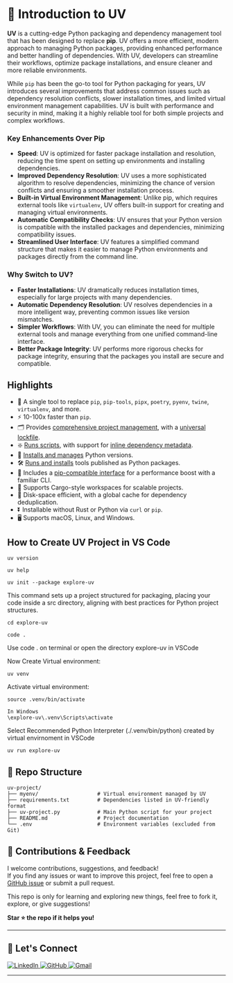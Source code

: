 # 📌 Introduction to UV

**UV** is a cutting-edge Python packaging and dependency management tool that has been designed to replace **pip**. UV offers a more efficient, modern approach to managing Python packages, providing enhanced performance and better handling of dependencies. With UV, developers can streamline their workflows, optimize package installations, and ensure cleaner and more reliable environments.

While `pip` has been the go-to tool for Python packaging for years, UV introduces several improvements that address common issues such as dependency resolution conflicts, slower installation times, and limited virtual environment management capabilities. UV is built with performance and security in mind, making it a highly reliable tool for both simple projects and complex workflows.

### Key Enhancements Over Pip

- **Speed**: UV is optimized for faster package installation and resolution, reducing the time spent on setting up environments and installing dependencies.
- **Improved Dependency Resolution**: UV uses a more sophisticated algorithm to resolve dependencies, minimizing the chance of version conflicts and ensuring a smoother installation process.
- **Built-in Virtual Environment Management**: Unlike pip, which requires external tools like `virtualenv`, UV offers built-in support for creating and managing virtual environments.
- **Automatic Compatibility Checks**: UV ensures that your Python version is compatible with the installed packages and dependencies, minimizing compatibility issues.
- **Streamlined User Interface**: UV features a simplified command structure that makes it easier to manage Python environments and packages directly from the command line.

### Why Switch to UV?

- **Faster Installations**: UV dramatically reduces installation times, especially for large projects with many dependencies.
- **Automatic Dependency Resolution**: UV resolves dependencies in a more intelligent way, preventing common issues like version mismatches.
- **Simpler Workflows**: With UV, you can eliminate the need for multiple external tools and manage everything from one unified command-line interface.
- **Better Package Integrity**: UV performs more rigorous checks for package integrity, ensuring that the packages you install are secure and compatible.

## Highlights

- 🚀 A single tool to replace `pip`, `pip-tools`, `pipx`, `poetry`, `pyenv`, `twine`, `virtualenv`,
  and more.
- ⚡️ 10-100x faster than `pip`.
- 🗂️ Provides [comprehensive project management](#projects), with a
  [universal lockfile](https://docs.astral.sh/uv/concepts/projects/layout#the-lockfile).
- ❇️ [Runs scripts](#scripts), with support for
  [inline dependency metadata](https://docs.astral.sh/uv/guides/scripts#declaring-script-dependencies).
- 🐍 [Installs and manages](#python-versions) Python versions.
- 🛠️ [Runs and installs](#tools) tools published as Python packages.
- 🔩 Includes a [pip-compatible interface](#the-pip-interface) for a performance boost with a
  familiar CLI.
- 🏢 Supports Cargo-style workspaces for
  scalable projects.
- 💾 Disk-space efficient, with a global cache for
  dependency deduplication.
- ⏬ Installable without Rust or Python via `curl` or `pip`.
- 🖥️ Supports macOS, Linux, and Windows.


## How to Create UV Project in VS Code

    uv version

    uv help

    uv init --package explore-uv

This command sets up a project structured for packaging, placing your code inside a src directory, aligning with best practices for Python project structures.

    cd explore-uv

    code .

Use code . on terminal or open the directory explore-uv in VSCode

Now Create Virtual environment:

    uv venv

Activate virtual environment:

    source .venv/bin/activate

    In Windows 
    \explore-uv\.venv\Scripts\activate

Select Recommended Python Interpreter (./.venv/bin/python) created by virtual envirnoment in VSCode

    uv run explore-uv

## 📁 Repo Structure
```
uv-project/
├── myenv/                   # Virtual environment managed by UV
├── requirements.txt         # Dependencies listed in UV-friendly format
├── uv-project.py            # Main Python script for your project
├── README.md                # Project documentation
└── .env                     # Environment variables (excluded from Git)
```
## 🙌 Contributions & Feedback

I welcome contributions, suggestions, and feedback!  
If you find any issues or want to improve this project, feel free to open a [GitHub issue](https://github.com/waheed444/Explore-UV/issues) or submit a pull request.

This repo is only for learning and exploring new things, feel free to fork it, explore, or give suggestions!

**Star ⭐ the repo if it helps you!**

---

## 🙌 Let's Connect

<p align="left">
  <a href="https://www.linkedin.com/in/waheed444/?originalSubdomain=pk)" target="_blank">
    <img src="https://img.shields.io/badge/LinkedIn-blue?style=flat-square&logo=linkedin" alt="LinkedIn">
  </a>
  <a href="https://github.com/waheed444" target="_blank">
    <img src="https://img.shields.io/badge/GitHub-181717?style=flat-square&logo=github&logoColor=white" alt="GitHub">
  </a>
  <a href="waheedahmad5519@gmail.com" target="_blank">
    <img src="https://img.shields.io/badge/Gmail-D14836?style=flat-square&logo=gmail&logoColor=white" alt="Gmail">
  </a>
</p>

---



    


